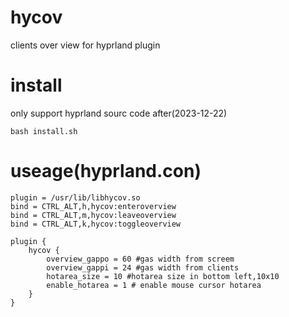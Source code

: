 # hycov
clients over view for hyprland plugin 


# install 

only support hyprland sourc code after(2023-12-22)

```
bash install.sh

```

# useage(hyprland.con)
```
plugin = /usr/lib/libhycov.so
bind = CTRL_ALT,h,hycov:enteroverview
bind = CTRL_ALT,m,hycov:leaveoverview
bind = CTRL_ALT,k,hycov:toggleoverview

plugin {
    hycov {
        overview_gappo = 60 #gas width from screem 
        overview_gappi = 24 #gas width from clients
	    hotarea_size = 10 #hotarea size in bottom left,10x10
	    enable_hotarea = 1 # enable mouse cursor hotarea       
    }
}

```
